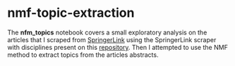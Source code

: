 # nmf-topic-extraction

The **nfm_topics** notebook covers a small exploratory analysis on the articles that I scraped from [SpringerLink](https://link.springer.com/) using the SpringerLink scraper with disciplines present on this [repository](https://github.com/GustavoGil13/springer-link-scraper). Then I attempted to use the NMF method to extract topics from the articles abstracts.